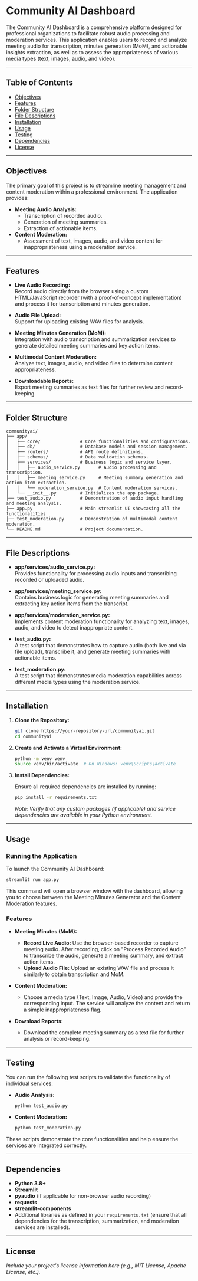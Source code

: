 # Community AI Dashboard

The Community AI Dashboard is a comprehensive platform designed for professional organizations to facilitate robust audio processing and moderation services. This application enables users to record and analyze meeting audio for transcription, minutes generation (MoM), and actionable insights extraction, as well as to assess the appropriateness of various media types (text, images, audio, and video).

---

## Table of Contents

- [Objectives](#objectives)
- [Features](#features)
- [Folder Structure](#folder-structure)
- [File Descriptions](#file-descriptions)
- [Installation](#installation)
- [Usage](#usage)
- [Testing](#testing)
- [Dependencies](#dependencies)
- [License](#license)

---

## Objectives

The primary goal of this project is to streamline meeting management and content moderation within a professional environment. The application provides:

- **Meeting Audio Analysis:**
  - Transcription of recorded audio.
  - Generation of meeting summaries.
  - Extraction of actionable items.
- **Content Moderation:**
  - Assessment of text, images, audio, and video content for inappropriateness using a moderation service.

---

## Features

- **Live Audio Recording:**  
  Record audio directly from the browser using a custom HTML/JavaScript recorder (with a proof-of-concept implementation) and process it for transcription and minutes generation.

- **Audio File Upload:**  
  Support for uploading existing WAV files for analysis.

- **Meeting Minutes Generation (MoM):**  
  Integration with audio transcription and summarization services to generate detailed meeting summaries and key action items.

- **Multimodal Content Moderation:**  
  Analyze text, images, audio, and video files to determine content appropriateness.

- **Downloadable Reports:**  
  Export meeting summaries as text files for further review and record-keeping.

---

## Folder Structure

```
communityai/
├── app/
│   ├── core/               # Core functionalities and configurations.
│   ├── db/                 # Database models and session management.
│   ├── routers/            # API route definitions.
│   ├── schemas/            # Data validation schemas.
│   ├── services/           # Business logic and service layer.
│   │   ├── audio_service.py       # Audio processing and transcription.
│   │   ├── meeting_service.py     # Meeting summary generation and action item extraction.
│   │   └── moderation_service.py  # Content moderation services.
│   └── __init__.py         # Initializes the app package.
├── test_audio.py           # Demonstration of audio input handling and meeting analysis.
├── app.py                  # Main streamlit UI showcasing all the functionalities
├── test_moderation.py      # Demonstration of multimodal content moderation.
└── README.md               # Project documentation.
```

---

## File Descriptions

- **app/services/audio_service.py:**  
  Provides functionality for processing audio inputs and transcribing recorded or uploaded audio.

- **app/services/meeting_service.py:**  
  Contains business logic for generating meeting summaries and extracting key action items from the transcript.

- **app/services/moderation_service.py:**  
  Implements content moderation functionality for analyzing text, images, audio, and video to detect inappropriate content.

- **test_audio.py:**  
  A test script that demonstrates how to capture audio (both live and via file upload), transcribe it, and generate meeting summaries with actionable items.

- **test_moderation.py:**  
  A test script that demonstrates media moderation capabilities across different media types using the moderation service.

---

## Installation

1. **Clone the Repository:**

   ```bash
   git clone https://your-repository-url/communityai.git
   cd communityai
   ```

2. **Create and Activate a Virtual Environment:**

   ```bash
   python -m venv venv
   source venv/bin/activate  # On Windows: venv\Scripts\activate
   ```

3. **Install Dependencies:**

   Ensure all required dependencies are installed by running:

   ```bash
   pip install -r requirements.txt
   ```

   _Note: Verify that any custom packages (if applicable) and service dependencies are available in your Python environment._

---

## Usage

### Running the Application

To launch the Community AI Dashboard:

```bash
streamlit run app.py
```

This command will open a browser window with the dashboard, allowing you to choose between the Meeting Minutes Generator and the Content Moderation features.

### Features

- **Meeting Minutes (MoM):**
  - **Record Live Audio:** Use the browser-based recorder to capture meeting audio. After recording, click on "Process Recorded Audio" to transcribe the audio, generate a meeting summary, and extract action items.
  - **Upload Audio File:** Upload an existing WAV file and process it similarly to obtain transcription and MoM.
- **Content Moderation:**

  - Choose a media type (Text, Image, Audio, Video) and provide the corresponding input. The service will analyze the content and return a simple inappropriateness flag.

- **Download Reports:**
  - Download the complete meeting summary as a text file for further analysis or record-keeping.

---

## Testing

You can run the following test scripts to validate the functionality of individual services:

- **Audio Analysis:**

  ```bash
  python test_audio.py
  ```

- **Content Moderation:**

  ```bash
  python test_moderation.py
  ```

These scripts demonstrate the core functionalities and help ensure the services are integrated correctly.

---

## Dependencies

- **Python 3.8+**
- **Streamlit**
- **pyaudio** (if applicable for non-browser audio recording)
- **requests**
- **streamlit-components**
- Additional libraries as defined in your `requirements.txt` (ensure that all dependencies for the transcription, summarization, and moderation services are installed).

---

## License

_Include your project's license information here (e.g., MIT License, Apache License, etc.)._

